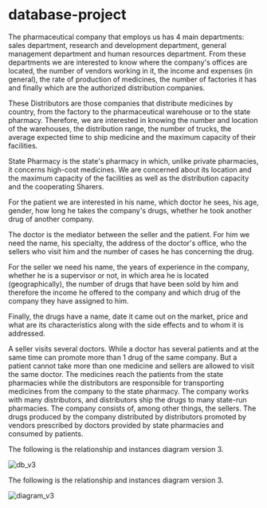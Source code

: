 # database-project
The pharmaceutical company that employs us has 4 main departments: sales department, research and development department, general management department 
and human resources department. From these departments we are interested to know where the company's offices are located, the number of vendors working in it, 
the income and expenses (in general), the rate of production of medicines, the number of factories it has and finally which are the authorized 
distribution companies. 
 
These Distributors are those companies that distribute medicines by country, from the factory to the pharmaceutical warehouse or to the state pharmacy. 
Therefore, we are interested in knowing the number and location of the warehouses, the distribution range, the number of trucks, the average expected time 
to ship medicine and the maximum capacity of their facilities. 

State Pharmacy is the state's pharmacy in which, unlike private pharmacies, it concerns high-cost medicines. We are concerned about its location and the 
maximum capacity of the facilities as well as the distribution capacity and the cooperating Sharers. 
 
For the patient we are interested in his name, which doctor he sees, his age, gender, how long he takes the company's drugs, whether he took another drug 
of another company. 
 
The doctor is the mediator between the seller and the patient. For him we need the name, his specialty, the address of the doctor's office, who the sellers 
who visit him and the number of cases he has concerning the drug. 
 
For the seller we need his name, the years of experience in the company, whether he is a supervisor or not, in which area he is located (geographically), 
the number of drugs that have been sold by him and therefore the income he offered to the company and which drug of the company they have assigned to him. 
 
Finally, the drugs have a name, date it came out on the market, price and what are its characteristics along with the side effects and to whom it is addressed.
 
A seller visits several doctors. While a doctor has several patients and at the same time can promote more than 1 drug of the same company. 
But a patient cannot take more than one medicine and sellers are allowed to visit the same doctor. The medicines reach the patients from the state 
pharmacies while the distributors are responsible for transporting medicines from the company to the state pharmacy. The company works with many distributors, 
and distributors ship the drugs to many state-run pharmacies. The company consists of, among other things, the sellers. The drugs produced by the 
company distributed by distributors promoted by vendors prescribed by doctors provided by state pharmacies and consumed by patients.

The following is the relationship and instances diagram version 3.

![db_v3](https://user-images.githubusercontent.com/94289294/211664721-a2055533-7de3-4cf1-8cf3-4620b1f62d30.png)

The following is the relationship and instances diagram version 3.

![diagram_v3](https://user-images.githubusercontent.com/94289294/211664752-6c044af1-5a24-408a-92f5-aacb9838f019.png)

